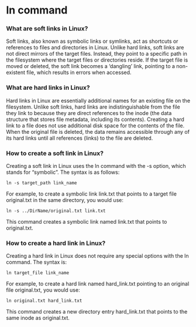 # ln command

### What are soft links in Linux?

Soft links, also known as symbolic links or symlinks, act as shortcuts or references to files and directories in Linux. Unlike hard links, soft links are not direct mirrors of the target files. Instead, they point to a specific path in the filesystem where the target files or directories reside. If the target file is moved or deleted, the soft link becomes a ‘dangling’ link, pointing to a non-existent file, which results in errors when accessed.

### What are hard links in Linux?

Hard links in Linux are essentially additional names for an existing file on the filesystem. Unlike soft links, hard links are indistinguishable from the file they link to because they are direct references to the inode (the data structure that stores file metadata, including its contents). Creating a hard link to a file does not use additional disk space for the contents of the file. When the original file is deleted, the data remains accessible through any of its hard links until all references (links) to the file are deleted.

### How to create a soft link in Linux?

Creating a soft link in Linux uses the ln command with the -s option, which stands for “symbolic”. The syntax is as follows:

`ln -s target_path link_name`

For example, to create a symbolic link link.txt that points to a target file original.txt in the same directory, you would use:

`ln -s ../DirName/original.txt link.txt`

This command creates a symbolic link named link.txt that points to original.txt.

### How to create a hard link in Linux?

Creating a hard link in Linux does not require any special options with the ln command. The syntax is:

`ln target_file link_name`

For example, to create a hard link named hard_link.txt pointing to an original file original.txt, you would use:

`ln original.txt hard_link.txt`

This command creates a new directory entry hard_link.txt that points to the same inode as original.txt.
